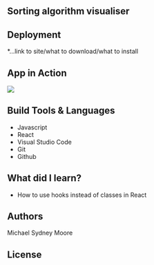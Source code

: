 ## Sorting algorithm visualiser

## Deployment

\*...link to site/what to download/what to install

## App in Action

![](IMG/sorting-visualiser.png)

## Build Tools & Languages

- Javascript
- React
- Visual Studio Code
- Git
- Github

## What did I learn?

- How to use hooks instead of classes in React

## Authors

Michael Sydney Moore

## License
